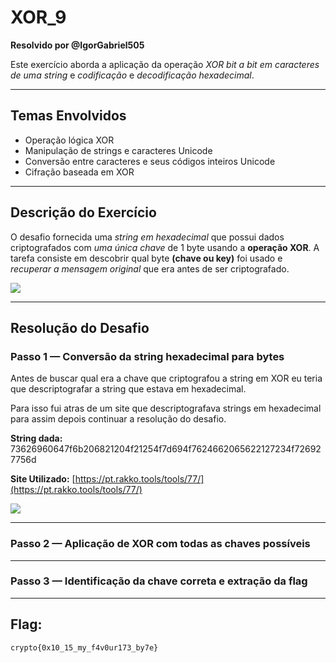 # XOR_9  
**Resolvido por @IgorGabriel505**  

Este exercício aborda a aplicação da operação *XOR bit a bit em caracteres de uma string* e *codificação* e *decodificação hexadecimal*.

---

## Temas Envolvidos

- Operação lógica XOR  
- Manipulação de strings e caracteres Unicode  
- Conversão entre caracteres e seus códigos inteiros Unicode  
- Cifração baseada em XOR

---

## Descrição do Exercício

O desafio fornecida uma *string em hexadecimal* que possui dados criptografados com *uma única chave* de 1 byte usando a **operação XOR**. A tarefa consiste em descobrir qual byte **(chave ou key)** foi usado e *recuperar a mensagem original* que era antes de ser criptografado.

![](xor9/a.png)

---

## Resolução do Desafio

### Passo 1 — Conversão da string hexadecimal para bytes

Antes de buscar qual era a chave que criptografou a string em XOR eu teria que descriptografar a string que estava em hexadecimal.

Para isso fui atras de um site que descriptografava strings em hexadecimal para assim depois continuar a resolução do desafio.

**String dada:** 73626960647f6b206821204f21254f7d694f7624662065622127234f726927756d

**Site Utilizado:**  [https://pt.rakko.tools/tools/77/](https://pt.rakko.tools/tools/77/)

![](xor9/b.png)

---

### Passo 2 — Aplicação de XOR com todas as chaves possíveis

<!-- Descreva a segunda etapa da resolução -->

---

### Passo 3 — Identificação da chave correta e extração da flag




---

## Flag:

```
crypto{0x10_15_my_f4v0ur173_by7e}
```
